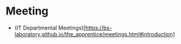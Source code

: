 # Meeting
- (IT Departmental Meetings)[https://bs-laboratory.github.io/the_apprentice/meetings.html#introduction]
